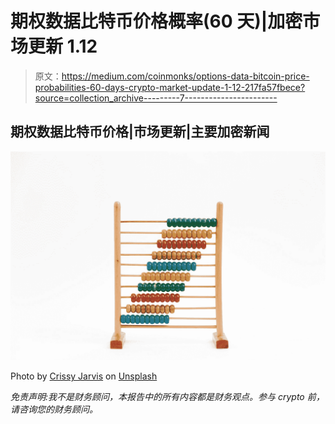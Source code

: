 # 期权数据比特币价格概率(60 天)|加密市场更新 1.12

> 原文：<https://medium.com/coinmonks/options-data-bitcoin-price-probabilities-60-days-crypto-market-update-1-12-217fa57fbece?source=collection_archive---------7----------------------->

## 期权数据比特币价格|市场更新|主要加密新闻

![](img/9c251b5c33e85fe62624a163b4489ab0.png)

Photo by [Crissy Jarvis](https://unsplash.com/@crissyjarvis?utm_source=medium&utm_medium=referral) on [Unsplash](https://unsplash.com?utm_source=medium&utm_medium=referral)

*免责声明:我不是财务顾问，本报告中的所有内容都是财务观点。参与 crypto 前，请咨询您的财务顾问。*